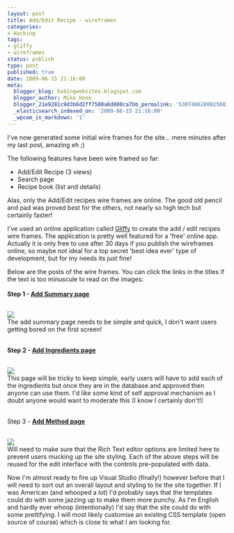 ```yaml
---
layout: post
title: Add/Edit Recipe - wireframes
categories:
- Hacking
tags:
- gliffy
- wireframes
status: publish
type: post
published: true
date: 2009-06-15 21:16:00
meta:
  blogger_blog: bakingwebsites.blogspot.com
  blogger_author: Mike Hook
  blogger_21e9281c9d3b6d2ff7500a6d800ca7bb_permalink: '5307466280825083107'
  _elasticsearch_indexed_on: '2009-06-15 21:16:00'
  _wpcom_is_markdown: '1'
---
```

I've now generated some initial <span id="SPELLING_ERROR_0">wire frames</span> for the site... mere minutes after my last post, amazing eh ;)

The following features have been <span id="SPELLING_ERROR_1">wire framed</span> so far:
<br />

<ul>
<li>Add/Edit Recipe (3 views)
</li>
<li>Search page</li>
<li>Recipe book (list and details)
</li>
</ul>

Alas, only the Add/Edit recipes <span id="SPELLING_ERROR_2">wire frames</span> are online. The good old pencil and pad was proved best for the others, not nearly so high tech but certainly faster!

I've used an online application called <a href="http://www.gliffy.com/"><span id="SPELLING_ERROR_3">Gliffy</span></a> to create the add / edit recipes <span id="SPELLING_ERROR_4">wire frames</span>. The application is pretty well featured for a 'free' online app.  Actually it is only free to use after 30 days if you publish the <span id="SPELLING_ERROR_5">wireframes</span> online, so maybe not ideal for a top secret 'best idea ever' type of development, but for my needs its just fine!

Below are the posts of the <span id="SPELLING_ERROR_6">wire frames</span>. You can click the links in the titles if the text is too <span id="SPELLING_ERROR_7">minuscule</span> to read on the images:<br />
<br />
<span style="font-weight:bold;">Step 1 - </span><a href="http://www.gliffy.com/publish/1729438/" style="font-weight:bold;">Add Summary page</a><br />
&nbsp;

<img src="http://www.gliffy.com/pubdoc/1729438/S.jpg" /><br />
The add summary page needs to be simple and quick, I don't want users getting bored on the first screen!<br />

<span style="font-weight:bold;">&nbsp;</span><br />
<span style="font-weight:bold;">Step 2 - </span><a href="http://www.gliffy.com/publish/1734114/" style="font-weight:bold;">Add Ingredients page</a><br />
&nbsp;

<img src="http://www.gliffy.com/pubdoc/1734114/S.jpg" /><br />
This page will be tricky to keep simple, early users will have to add each of the ingredients but once they are in the database and approved then anyone can use them. I'd like some kind of self approval mechanism as I doubt anyone would want to moderate this (I know I <span id="SPELLING_ERROR_8">certainly</span> don't!)<br />
<br />
<span style="font-weight:bold;">

Step 3 - </span><a href="http://www.gliffy.com/publish/1734121/" style="font-weight:bold;">Add Method page</a><br />
&nbsp;

<img src="http://www.gliffy.com/pubdoc/1734121/S.jpg" /><br />
Will need to make sure that the Rich Text editor options are limited here to prevent users mucking up the site <span id="SPELLING_ERROR_9">styling</span>.
Each of the above steps will be reused for the edit interface with the controls pre-populated with data.

Now I'm almost ready to fire up Visual Studio (finally!) however before that I will need to sort out an overall layout and styling to tie the site together. If I was American (and whooped <span id="SPELLING_ERROR_11">a lot</span>) I'd probably says that the templates could do with some jazzing up to make them more punchy. As I'm English and hardly ever whoop (intentionally) I'd say that the site could do with some prettifying. I will most likely customise an existing CSS template (open source of course) which is close to what I am looking for.<br />
